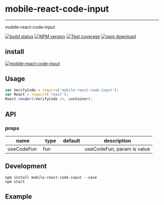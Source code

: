 # mobile-react-code-input
---

mobile-react-code-input

[![build status][travis-image]][travis-url]
[![NPM version][npm-image]][npm-url]
[![Test coverage][coveralls-image]][coveralls-url]
[![npm download][download-image]][download-url]

[travis-image]: https://travis-ci.org/konna/mobile-react-code-input.svg?style=flat-square
[travis-url]: https://travis-ci.org/konna/mobile-react-code-input
[npm-image]: https://img.shields.io/npm/v/mobile-react-code-input.svg?style=flat-square
[npm-url]: http://npmjs.org/package/mobile-react-code-input
[coveralls-image]: https://coveralls.io/repos/github/konna/mobile-react-code-input/badge.svg?style=flat-square
[coveralls-url]: https://coveralls.io/github/konna/mobile-react-code-input?branch=master
[download-image]: https://img.shields.io/npm/dm/mobile-react-code-input.svg?style=flat-square
[download-url]: https://npmjs.org/package/mobile-react-code-input

## install

[![mobile-react-code-input](https://nodei.co/npm/mobile-react-code-input.png)](https://npmjs.org/package/mobile-react-code-input)

## Usage

```js
var VerifyCode = require('mobile-react-code-input');
var React = require('react');
React.render(<VerifyCode />, container);
```

## API

### props

<table class="table table-bordered table-striped">
    <thead>
    <tr>
        <th style="width: 100px;">name</th>
        <th style="width: 50px;">type</th>
        <th style="width: 50px;">default</th>
        <th>description</th>
    </tr>
    </thead>
    <tbody>
        <tr>
          <td>useCodeFun</td>
          <td>fun</td>
          <td></td>
          <td>useCodeFun, param is value</td>
        </tr>
    </tbody>
</table>

## Development

```
npm install mobile-react-code-input --save
npm start
```

## Example




